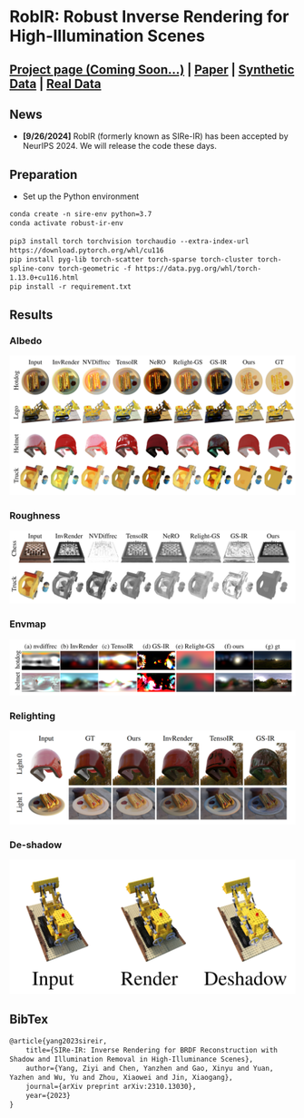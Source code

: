# RobIR: Robust Inverse Rendering for High-Illumination Scenes

## [Project page (Coming Soon...)](https://ingra14m.github.io/Deformable-3D-Gaussians.github.io/) | [Paper](https://arxiv.org/abs/2310.13030) | [Synthetic Data](https://drive.google.com/drive/folders/1maQVCc7xTxv9NYmWxLFT3bu0M9J4XhK0?usp=sharing) | [Real Data](https://www.dropbox.com/sh/w0y8bbdmxzik3uk/AAAaZffBiJevxQzRskoOYcyja?dl=0)



## News

- **[9/26/2024]** RobIR (formerly known as SIRe-IR) has been accepted by NeurIPS 2024. We will release the code these days.



## Preparation

- Set up the Python environment

```shell
conda create -n sire-env python=3.7
conda activate robust-ir-env

pip3 install torch torchvision torchaudio --extra-index-url https://download.pytorch.org/whl/cu116
pip install pyg-lib torch-scatter torch-sparse torch-cluster torch-spline-conv torch-geometric -f https://data.pyg.org/whl/torch-1.13.0+cu116.html
pip install -r requirement.txt
```





## Results

### Albedo

<img src="assets/albedo.png" alt="image-20231020012659356" style="zoom:50%;" />

### Roughness

<img src="assets/roughness.png" alt="image-20231020012659356" style="zoom:50%;" />

### Envmap

<img src="assets/envmap.png" alt="image-20231020012659356" style="zoom:50%;" />

### Relighting

<img src="assets/relighting.png" alt="image-20231020012659356" style="zoom:50%;" />

### De-shadow

<img src="assets/deshadow.png" alt="image-20231020012659356" style="zoom:50%;" />

## BibTex

```
@article{yang2023sireir,
    title={SIRe-IR: Inverse Rendering for BRDF Reconstruction with Shadow and Illumination Removal in High-Illuminance Scenes},
    author={Yang, Ziyi and Chen, Yanzhen and Gao, Xinyu and Yuan, Yazhen and Wu, Yu and Zhou, Xiaowei and Jin, Xiaogang},
    journal={arXiv preprint arXiv:2310.13030},
    year={2023}
}
```
